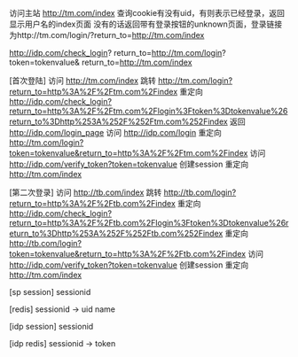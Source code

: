访问主站 http://tm.com/index
    查询cookie有没有uid，有则表示已经登录，返回显示用户名的index页面
    没有的话返回带有登录按钮的unknown页面，登录链接为http://tm.com/login/?return_to=http://tm.com/index

http://idp.com/check_login?
    return_to=http://tm.com/login?
        token=tokenvalue&
        return_to=http://tm.com/index

[首次登陆]
访问      http://tm.com/index
跳转      http://tm.com/login?return_to=http%3A%2F%2Ftm.com%2Findex
重定向    http://idp.com/check_login?return_to=http%3A%2F%2Ftm.com%2Flogin%3Ftoken%3Dtokenvalue%26return_to%3Dhttp%253A%252F%252Ftm.com%252Findex
返回      http://idp.com/login_page
访问      http://idp.com/login
重定向    http://tm.com/login?token=tokenvalue&return_to=http%3A%2F%2Ftm.com%2Findex
访问      http://idp.com/verify_token?token=tokenvalue
创建session
重定向    http://tm.com/index

[第二次登录]
访问      http://tb.com/index
跳转      http://tb.com/login?return_to=http%3A%2F%2Ftb.com%2Findex
重定向    http://idp.com/check_login?return_to=http%3A%2F%2Ftb.com%2Flogin%3Ftoken%3Dtokenvalue%26return_to%3Dhttp%253A%252F%252Ftb.com%252Findex
重定向    http://tb.com/login?token=tokenvalue&return_to=http%3A%2F%2Ftb.com%2Findex
访问      http://idp.com/verify_token?token=tokenvalue
创建session
重定向    http://tm.com/index

[sp session]
sessionid

[redis]
sessionid -> uid name

[idp session]
sessionid

[idp redis]
sessionid -> token